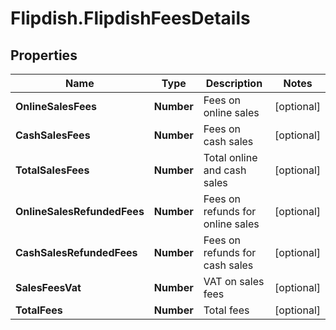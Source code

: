 # Flipdish.FlipdishFeesDetails

## Properties
Name | Type | Description | Notes
------------ | ------------- | ------------- | -------------
**OnlineSalesFees** | **Number** | Fees on online sales | [optional] 
**CashSalesFees** | **Number** | Fees on cash sales | [optional] 
**TotalSalesFees** | **Number** | Total online and cash sales | [optional] 
**OnlineSalesRefundedFees** | **Number** | Fees on refunds for online sales | [optional] 
**CashSalesRefundedFees** | **Number** | Fees on refunds for cash sales | [optional] 
**SalesFeesVat** | **Number** | VAT on sales fees | [optional] 
**TotalFees** | **Number** | Total fees | [optional] 


